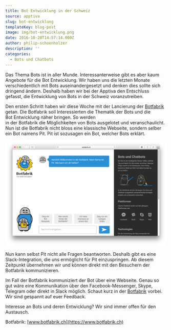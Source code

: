 ```yaml
---
title: Bot Entwicklung in der Schweiz
source: apptiva
slug: bot-entwicklung
templateKey: blog-post
image: img/bot-entwicklung.png
date: 2016-10-28T14:57:14.000Z
author: philip-schoenholzer
description: ''
categories:
  - Bots und Chatbots
---
```


Das Thema Bots ist in aller Munde. Interessanterweise gibt es aber kaum Angebote für die Bot Entwicklung. Wir haben uns die letzten Monate verschiedentlich mit Bots auseinandergesetzt und denken dies sollte sich dringend ändern. Deshalb haben wir bei der Apptiva den Entschluss gefasst, die Entwicklung von Bots in der Schweiz voranzutreiben.

Den ersten Schritt haben wir diese Woche mit der Lancierung der [Botfabrik](https://www.botfabrik.ch) getan. Die Botfabrik soll Interessierten die Thematik der Bots und die Bot Entwicklung näher bringen. So werden in der Botfabrik die Möglichkeiten von Bots ausgelotet und veranschaulicht. Nun ist die Botfabrik nicht bloss eine klassische Webseite, sondern selber ein Bot namens Pit. Pit ist sozusagen ein Bot, welcher Bots erklärt.

![Screenshot der Webseite botfabrik.ch](img/bot-intro.png)

Nun kann selbst Pit nicht alle Fragen beantworten. Deshalb gibt es eine Slack-Integration, die uns ermöglicht für Pit einzuspringen. Ab diesem Zeitpunkt übernehmen wir und können direkt mit den Besuchern der Botfabrik kommunizieren.

Im Fall der Botfabrik kommuniziert der Bot über eine Webseite. Genau so gut wäre eine Kommunikation über den Facebook-Messenger, Skype, Telegram oder direkt in Slack möglich. Schaut kurz in der [Botfabrik](https://www.botfabrik.ch) vorbei. Wir sind gespannt auf euer Feedback.

Interesse an Bots und deren Entwicklung? Wir sind immer offen für den Austausch.

Botfabrik: [www.botfabrik.ch](https://www.botfabrik.ch)
